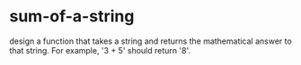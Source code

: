 # sum-of-a-string
design a function that takes a string and returns the mathematical answer to that string. For example, '3 + 5' should return '8'.
